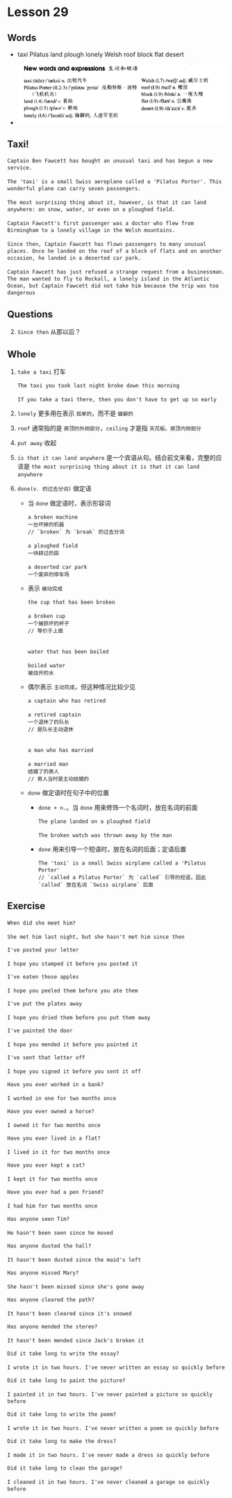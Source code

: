 # Lesson 29

## Words

- taxi Pilatus land plough lonely Welsh roof block flat desert

- ![Words](../../../Images/Part2/03/words-29.png)

## Taxi!

```
Captain Ben Fawcett has bought an unusual taxi and has begun a new service.

The 'taxi' is a small Swiss aeroplane called a 'Pilatus Porter'. This wonderful plane can carry seven passengers.

The most surprising thing about it, however, is that it can land anywhere: on snow, water, or even on a ploughed field.

Captain Fawcett's first passenger was a doctor who flew from Birmingham to a lonely village in the Welsh mountains.

Since then, Captain Fawcett has flown passengers to many unusual places. Once he landed on the roof of a block of flats and on another occasion, he landed in a deserted car park.

Captain Fawcett has just refused a strange request from a businessman. The man wanted to fly to Rockall, a lonely island in the Atlantic Ocean, but Captain Fawcett did not take him because the trip was too dangerous
```

## Questions

2. `Since then` 从那以后？

## Whole

1. `take a taxi` 打车

   ```
   The taxi you took last night broke down this morning

   If you take a taxi there, then you don't have to get up so early
   ```

2. `lonely` 更多用在表示 `孤单的`，而不是 `偏僻的`

3. `roof` 通常指的是 `房顶的外侧部分`，`ceiling` 才是指 `天花板。房顶内侧部分`

4. `put away` 收起

5. `is that it can land anywhere` 是一个宾语从句。结合前文来看，完整的应该是 `the most surprising thing about it is that it can land anywhere`

6. `done(v. 的过去分词)` 做定语

   - 当 `done` 做定语时，表示形容词

     ```
     a broken machine
     一台坏掉的机器
     // `broken` 为 `break` 的过去分词

     a ploughed field
     一块耕过的田

     a deserted car park
     一个废弃的停车场
     ```

   - 表示 `被动完成`

     ```
     the cup that has been broken

     a broken cup
     一个被损坏的杯子
     // 等价于上面


     water that has been boiled

     boiled water
     被烧开的水
     ```

   - 偶尔表示 `主动完成`，但这种情况比较少见

     ```
     a captain who has retired

     a retired captain
     一个退休了的队长
     // 是队长主动退休


     a man who has married

     a married man
     结婚了的男人
     // 男人当时是主动结婚的
     ```

   - `done` 做定语时在句子中的位置

     - `done + n.`。当 `done` 用来修饰一个名词时，放在名词的前面

       ```
       The plane landed on a ploughed field

       The broken watch was thrown away by the man
       ```

     - `done` 用来引导一个短语时，放在名词的后面；定语后置

       ```
       The 'taxi' is a small Swiss airplane called a 'Pilatus Porter'
       // `called a Pilatus Porter` 为 `called` 引导的短语，因此 `called` 放在名词 `Swiss airplane` 后面
       ```

## Exercise

```
When did she meet him?

She met him last night, but she hasn't met him since then
```

```
I've posted your letter

I hope you stamped it before you posted it
```

```
I've eaten those apples

I hope you peeled them before you ate them
```

```
I've put the plates away

I hope you dried them before you put them away
```

```
I've painted the door

I hope you mended it before you painted it
```

```
I've sent that letter off

I hope you signed it before you sent it off
```

```
Have you ever worked in a bank?

I worked in one for two months once
```

```
Have you ever owned a horse?

I owned it for two months once
```

```
Have you ever lived in a flat?

I lived in it for two months once
```

```
Have you ever kept a cat?

I kept it for two months once
```

```
Have you ever had a pen friend?

I had him for two months once
```

```
Has anyone seen Tim?

He hasn't been seen since he moved
```

```
Has anyone dusted the hall?

It hasn't been dusted since the maid's left
```

```
Has anyone missed Mary?

She hasn't been missed since she's gone away
```

```
Has anyone cleared the path?

It hasn't been cleared since it's snowed
```

```
Has anyone mended the stereo?

It hasn't been mended since Jack's broken it
```

```
Did it take long to write the essay?

I wrote it in two hours. I've never written an essay so quickly before
```

```
Did it take long to paint the picture?

I painted it in two hours. I've never painted a picture so quickly before
```

```
Did it take long to write the poem?

I wrote it in two hours. I've never written a poem so quickly before
```

```
Did it take long to make the dress?

I made it in two hours. I've never made a dress so quickly before
```

```
Did it take long to clean the garage?

I cleaned it in two hours. I've never cleaned a garage so quickly before
```
